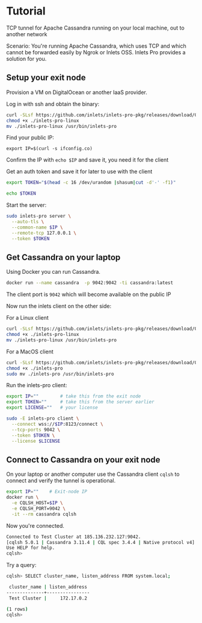 # Tutorial

TCP tunnel for Apache Cassandra running on your local machine, out to another network

Scenario: You're running Apache Cassandra, which uses TCP and which cannot be forwarded easily by Ngrok or Inlets OSS. Inlets Pro provides a solution for you.

## Setup your exit node

Provision a VM on DigitalOcean or another IaaS provider.

Log in with ssh and obtain the binary:

```sh
curl -SLsf https://github.com/inlets/inlets-pro-pkg/releases/download/0.4.3/inlets-pro-linux > inlets-pro-linux
chmod +x ./inlets-pro-linux
mv ./inlets-pro-linux /usr/bin/inlets-pro
```

Find your public IP:

```
export IP=$(curl -s ifconfig.co)
```

Confirm the IP with `echo $IP` and save it, you need it for the client

Get an auth token and save it for later to use with the client

```sh
export TOKEN="$(head -c 16 /dev/urandom |shasum|cut -d'-' -f1)"

echo $TOKEN
```

Start the server:

```sh
sudo inlets-pro server \
  --auto-tls \
  --common-name $IP \
  --remote-tcp 127.0.0.1 \
  --token $TOKEN
```

## Get Cassandra on your laptop

Using Docker you can run Cassandra.

```sh
docker run --name cassandra  -p 9042:9042 -ti cassandra:latest
```

The client port is `9042` which will become available on the public IP

Now run the inlets client on the other side:

For a Linux client

```sh
curl -SLsf https://github.com/inlets/inlets-pro-pkg/releases/download/0.4.3/inlets-pro-linux > inlets-pro-linux
chmod +x ./inlets-pro-linux
mv ./inlets-pro-linux /usr/bin/inlets-pro
```

For a MacOS client

```sh
curl -SLsf https://github.com/inlets/inlets-pro-pkg/releases/download/0.4.3/inlets-pro > inlets-pro
chmod +x ./inlets-pro
sudo mv ./inlets-pro /usr/bin/inlets-pro
```

Run the inlets-pro client:

```sh
export IP=""        # take this from the exit node
export TOKEN=""     # take this from the server earlier
export LICENSE=""   # your license

sudo -E inlets-pro client \
  --connect wss://$IP:8123/connect \
  --tcp-ports 9042 \
  --token $TOKEN \
  --license $LICENSE
```

## Connect to Cassandra on your exit node

On your laptop or another computer use the Cassandra client `cqlsh` to connect and verify the tunnel is operational.

```sh
export IP=""    # Exit-node IP
docker run \
  -e CQLSH_HOST=$IP \
  -e CQLSH_PORT=9042 \
  -it --rm cassandra cqlsh
```

Now you're connected.

```sh
Connected to Test Cluster at 185.136.232.127:9042.
[cqlsh 5.0.1 | Cassandra 3.11.4 | CQL spec 3.4.4 | Native protocol v4]
Use HELP for help.
cqlsh> 
```

Try a query:

```sh
cqlsh> SELECT cluster_name, listen_address FROM system.local;

 cluster_name | listen_address
--------------+----------------
 Test Cluster |     172.17.0.2

(1 rows)
cqlsh> 
```


